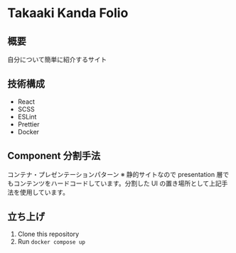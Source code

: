 # Takaaki Kanda Folio

## 概要

自分について簡単に紹介するサイト

## 技術構成

- React
- SCSS
- ESLint
- Prettier
- Docker

## Component 分割手法

コンテナ・プレゼンテーションパターン
※ 静的サイトなので presentation 層でもコンテンツをハードコードしています。分割した UI の置き場所として上記手法を使用しています。

## 立ち上げ

1. Clone this repository
2. Run `docker compose up`
